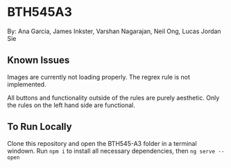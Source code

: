 # BTH545A3
By: Ana Garcia, James Inkster, Varshan Nagarajan, Neil Ong, Lucas Jordan Sie

## Known Issues
Images are currently not loading properly. The regrex rule is not implemented.

All buttons and functionality outside of the rules are purely aesthetic. Only the rules on the left hand side are functional.

## To Run Locally

Clone this repository and open the BTH545-A3 folder in a terminal windown. Run ```npm i``` to install all necessary dependencies, then ```ng serve --open```
